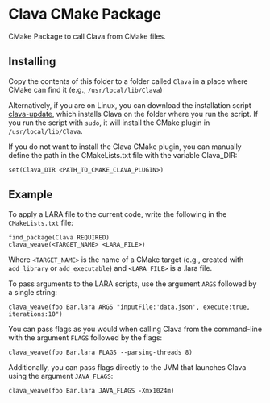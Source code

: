 # Clava CMake Package

CMake Package to call Clava from CMake files.

## Installing

Copy the contents of this folder to a folder called `Clava` in a place where CMake can find it (e.g., `/usr/local/lib/Clava`)

Alternatively, if you are on Linux, you can download the installation script [clava-update](https://raw.githubusercontent.com/specs-feup/clava/master/install/linux/clava-update), which installs Clava on the folder where you run the script. If you run the script with `sudo`, it will install the CMake plugin in `/usr/local/lib/Clava`. 


If you do not want to install the Clava CMake plugin, you can manually define the path in the CMakeLists.txt file with the variable Clava_DIR:

```
set(Clava_DIR <PATH_TO_CMAKE_CLAVA_PLUGIN>)
```

## Example

To apply a LARA file to the current code, write the following in the `CMakeLists.txt` file:

```
find_package(Clava REQUIRED)
clava_weave(<TARGET_NAME> <LARA_FILE>)  
```

Where `<TARGET_NAME>` is the name of a CMake target (e.g., created with `add_library` or `add_executable`) and `<LARA_FILE>` is a .lara file.

To pass arguments to the LARA scripts, use the argument `ARGS` followed by a single string:

```
clava_weave(foo Bar.lara ARGS "inputFile:'data.json', execute:true, iterations:10")  
```

You can pass flags as you would when calling Clava from the command-line with the argument `FLAGS` followed by the flags:

```
clava_weave(foo Bar.lara FLAGS --parsing-threads 8)  
```

Additionally, you can pass flags directly to the JVM that launches Clava using the argument `JAVA_FLAGS`:

```
clava_weave(foo Bar.lara JAVA_FLAGS -Xmx1024m)  
```
